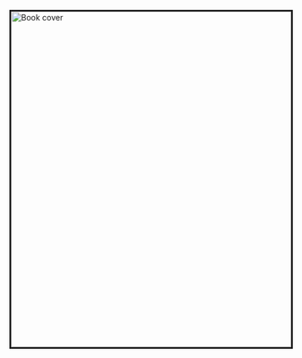 <p><a href="../AME.pdf"><img src="http://www.rizbicki.ufscar.br/img/ame.png" alt="Book cover" width="500px" style="float: center; width:500px;height:600px;" border="3"></a>
